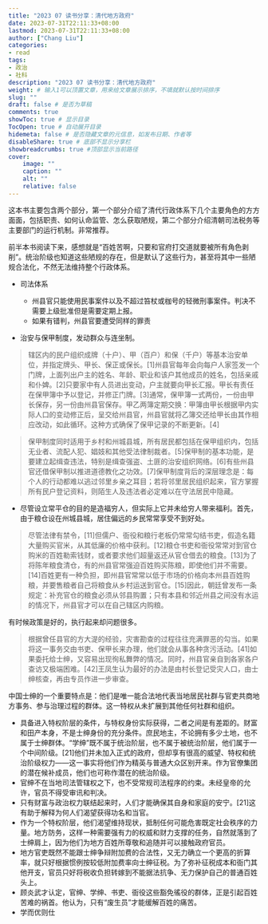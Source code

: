 ```yaml
---
title: "2023 07 读书分享：清代地方政府"
date: 2023-07-31T22:11:33+08:00
lastmod: 2023-07-31T22:11:33+08:00
author: ["Chang Liu"]
categories: 
- read
tags: 
- 政治
- 社科
description: "2023 07 读书分享：清代地方政府"
weight: # 输入1可以顶置文章，用来给文章展示排序，不填就默认按时间排序
slug: ""
draft: false # 是否为草稿
comments: true
showToc: true # 显示目录
TocOpen: true # 自动展开目录
hidemeta: false # 是否隐藏文章的元信息，如发布日期、作者等
disableShare: true # 底部不显示分享栏
showbreadcrumbs: true #顶部显示当前路径
cover:
    image: ""
    caption: ""
    alt: ""
    relative: false
---
```


这本书主要包含两个部分，第一个部分介绍了清代行政体系下几个主要角色的方方面面，包括职责、如何认命监管、怎么获取陋规，第二个部分介绍清朝司法税务等主要部门的运行机制。非常推荐。

前半本书阅读下来，感想就是“百姓苦啊，只要和官府打交道就要被所有角色剥削”。统治阶级也知道这些陋规的存在，但是默认了这些行为，甚至将其中一些陋规合法化，不然无法维持整个行政体系。


- 司法体系
	- 州县官只能使用民事案件以及不超过笞杖或枷号的轻微刑事案件。判决不需要上级批准但是需要定期上报。
    - 如果有错判，州县官要遭受同样的罪责

- 治安与保甲制度，发动群众与连坐制。
	
> 辖区内的民户组织成牌（十户）、甲（百户）和保（千户）等基本治安单位，并指定牌头、甲长、保正或保长。[1]州县官每年会向每户人家签发一个门牌，上面列出户主的姓名、年龄、职业和该户其他成员的姓名，包括亲戚和仆婢。[2]只要家中有人员进出变动，户主就要向甲长汇报。甲长有责任在保甲簿中予以登记，并修正门牌。[3]通常，保甲簿一式两份，一份由甲长保存，另一份由州县官保存。甲乙两簿定期交换：甲簿由甲长根据甲内实际人口的变动修正后，呈交给州县官，州县官就将乙簿交还给甲长由其作相应改动，如此循环。这种方式确保了保甲记录的不断更新。[4]  
	  	    
> 保甲制度同时适用于乡村和州城县城，所有居民都包括在保甲组织内，包括无业者、流配人犯、娼妓和其他受法律制裁者。[5]保甲制的基本功能，是要建立起缉查违法，特别是缉查强盗、土匪的治安组织网络。[6]有些州县官还借保甲制以推进道德教化之功效。[7]保甲制度背后的深层理念是：每个人的行动都难以逃过邻里乡亲之耳目；若将邻里居民组织起来，官方掌握所有民户登记资料，则陌生人及违法者必定难以在守法居民中隐藏。  

- 尽管设立常平仓的目的是造福穷人，但实际上它并未给穷人带来福利。首先，由于粮仓设在州城县城，居住偏远的乡民常常享受不到好处。

> 尽管法律有禁令，[11]但儒户、衙役和粮行老板仍常常勾结书吏，假造名籍大量购买官米，从其低廉的价格中获利。[12]粮仓书吏和衙役常常对到官仓购米的百姓勒索钱财，或者要求他们超量返还从官仓借去的粮食。[13]为了将陈年粮食清仓，有的州县官常强迫百姓购买陈粮，即使他们并不需要。[14]百姓更有一种负担，即州县官常常以低于市场的价格向本州县百姓购粮，并要售粮者自己将粮食从乡村运送到官仓。[15]因此，朝廷曾发布一条规定：补充官仓的粮食必须从邻县购置；只有本县和邻近州县之间没有水运的情况下，州县官才可以在自己辖区内购粮。  

有时候政策是好的，执行起来却问题很多。

> 根据曾任县官的方大湜的经验，灾害勘查的过程往往充满罪恶的勾当。如果将这一事务交由书吏、保甲长来办理，他们就会从事各种贪污活动。[41]如果委托给士绅，又容易出现徇私舞弊的情况。同时，州县官亲自到各家各户查访又极端困难。[42]王凤生认为最好的办法是由村长登记受灾人口，由士绅核查，再由专员作进一步审查。  

中国士绅的一个重要特点是：他们是唯一能合法地代表当地居民社群与官吏共商地方事务、参与治理过程的群体。这一特权从未扩展到其他任何社群和组织。

- 具备进入特权阶层的条件，与特权身份实际获得，二者之间是有差距的。财富和田产本身，不是士绅身份的充分条件。庶民地主，不论拥有多少土地，也不属于士绅群体。“学绅”既不属于统治阶层，也不属于被统治阶层，他们属于一个中间阶级。[21]他们并未加入正式的政府，但却享有很高的威望、特权和统治阶级权力——这一事实将他们作为精英与普通大众区别开来。作为官僚集团的潜在候补成员，他们也可称作潜在的统治阶级。
- 官绅不在当地司法管辖权之下，也不受常规司法程序的约束。未经皇帝的允许，官员不得受审讯和判决。
- 只有财富与政治权力联结起来时，人们才能确保其自身和家庭的安宁。[21]这有助于解释为何人们渴望获得功名和当官。
- 作为一个特权阶层，他们渴望维持现状，抵制任何可能危害既定社会秩序的力量。地方防务，这样一种需要强有力的权威和财力支撑的任务，自然就落到了士绅肩上，因为他们为地方百姓所尊敬和追随并可以接触政府官员。
- 地方官吏既然不能跟士绅争辩附加费的合法性，又无力确立一个更高的折算率，就只好根据惯例按较低附加费率向士绅征税。为了弥补征税成本和衙门其他开支，官员只好将税收负担转嫁到不能据法抗争、无力保护自己的普通百姓头上。
- 顾炎武才认定，官绅、学绅、书吏、衙役这些豁免徭役的群体，正是引起百姓苦难的祸首。他认为，只有“废生员”才能缓解百姓的痛苦。
- 学而优则仕
